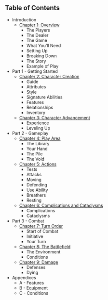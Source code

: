 ## Table of Contents

* Introduction
    * [Chapter 1: Overview](Introduction/Overview.md)
        * The Players
        * The Dealer
        * The Game
        * What You’ll Need
        * Setting Up
        * Breaking Down
        * The Story
        * Example of Play
* Part 1 - Getting Started
    * [Chapter 2: Character Creation](PartOne/CharacterCreation.md)
        * Guide
        * Attributes
        * Style
        * Signature Abilities
        * Features
        * Relationships
        * Inventory
    * [Chapter 3: Character Advancement](PartOne/CharacterAdvancement.md) 
        * Experience
        * Leveling Up
* Part 2 - Gameplay
    * [Chapter 4: Play Area](PartTwo/PlayArea.md)
        * The Library
        * Your Hand
        * The Pile
        * The Void
    * [Chapter 5: Actions](PartTwo/Actions.md)
        * Tests
        * Attacks
        * Moving
        * Defending
        * Use Ability
        * Breathers
        * Resting
    * [Chapter 6: Complications and Cataclysms](PartTwo/ComplicationsAndCataclysms.md)
        * Complications
        * Cataclysms
* Part 3 - Combat
    * [Chapter 7: Turn Order](PartThree/TurnOrder.md)
        * Start of Combat
        * Initiative
        * Your Turn
    * [Chapter 8: The Battlefield](ParthThree/TheBattlefield.md)
        * The Environment
        * Conditions
    * [Chapter 9: Damage](PartThree/Damage.md)
        * Defenses
        * Dying
* Appendices
    * A - Features
    * B - Equipment
    * C - Conditions


